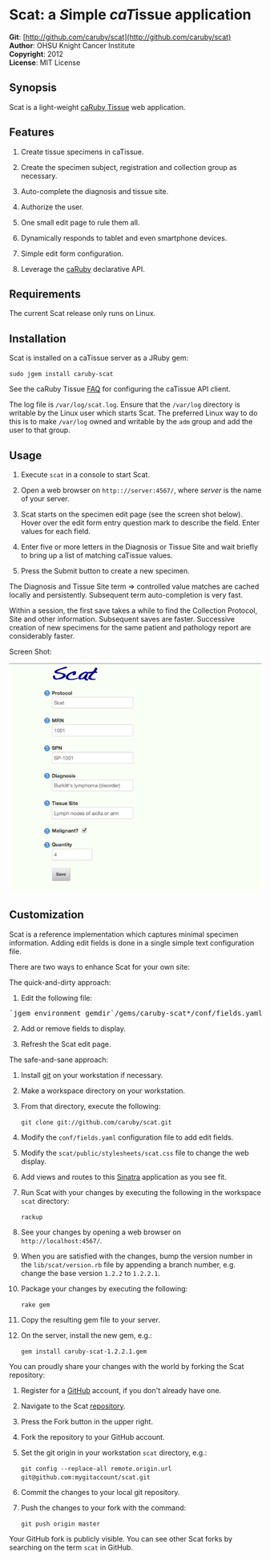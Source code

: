 Scat: a <em>S</em>imple <em>caT</em>issue application 
===========================================
**Git**:          [http://github.com/caruby/scat](http://github.com/caruby/scat)       
**Author**:       OHSU Knight Cancer Institute    
**Copyright**:    2012    
**License**:      MIT License    

Synopsis
--------
Scat is a light-weight [caRuby Tissue](http://caruby.rubyforge.org/tissue.html) web application.

Features
--------
1. Create tissue specimens in caTissue.

2. Create the specimen subject, registration and collection group as necessary.

3. Auto-complete the diagnosis and tissue site.

4. Authorize the user.

5. One small edit page to rule them all.

6. Dynamically responds to tablet and even smartphone devices.

7. Simple edit form configuration.

8. Leverage the [caRuby](http://caruby.rubyforge.org) declarative API.

Requirements
------------
The current Scat release only runs on Linux.

Installation
------------
Scat is installed on a caTissue server as a JRuby gem:

   `sudo jgem install caruby-scat`
   
See the caRuby Tissue [FAQ](http://caruby.tenderapp.com/kb) for configuring the caTissue API client.

The log file is `/var/log/scat.log`. Ensure that the `/var/log` directory is writable
by the Linux user which starts Scat. The preferred Linux way to do this is to make `/var/log`
owned and writable by the `adm` group and add the user to that group.

Usage
-----
1. Execute `scat` in a console to start Scat.

2. Open a web browser on `http:://server:4567/`, where _server_ is the name of your server.

3. Scat starts on the specimen edit page (see the screen shot below). Hover over the edit form
   entry question mark to describe the field. Enter values for each field.

4. Enter five or more letters in the Diagnosis or Tissue Site and wait briefly to
   bring up a list of matching caTissue values.

5. Press the Submit button to create a new specimen.

The Diagnosis and Tissue Site term => controlled value matches are cached locally and
persistently. Subsequent term auto-completion is very fast.

Within a session, the first save takes a while to find the Collection Protocol, Site and
other information. Subsequent saves are faster. Successive creation of new specimens
for the same patient and pathology report are considerably faster. 

Screen Shot:

![alt text](doc/Scat.tiff "The Scat display")

Customization
-------------
Scat is a reference implementation which captures minimal specimen information. Adding
edit fields is done in a single simple text configuration file.

There are two ways to enhance Scat for your own site:

The quick-and-dirty approach:

1. Edit the following file:

  <pre>`jgem environment gemdir`/gems/caruby-scat*/conf/fields.yaml</pre>

2. Add or remove fields to display.

3. Refresh the Scat edit page.

The safe-and-sane approach:

1. Install [git](http://git-scm.com/) on your workstation if necessary.

2. Make a workspace directory on your workstation.

3. From that directory, execute the following:

   `git clone git://github.com/caruby/scat.git`

4. Modify the `conf/fields.yaml` configuration file to add edit fields.

5. Modify the `scat/public/stylesheets/scat.css` file to change the web display.

6. Add views and routes to this [Sinatra](http://www.sinatrarb.com/) application as you see fit.

7. Run Scat with your changes by executing the following in the workspace `scat` directory:

   `rackup`

8. See your changes by opening a web browser on `http://localhost:4567/`.

9. When you are satisfied with the changes, bump the version number in the `lib/scat/version.rb`
   file by appending a branch number, e.g. change the base version `1.2.2` to `1.2.2.1`.

10. Package your changes by executing the following:

    `rake gem`
      
11. Copy the resulting gem file to your server.

12. On the server, install the new gem, e.g.:

    `gem install caruby-scat-1.2.2.1.gem`

You can proudly share your changes with the world by forking the Scat repository:

1. Register for a [GitHub](https://github.com) account, if you don't already have one.

2. Navigate to the Scat [repository](https://github.com/caruby/scat).

3. Press the Fork button in the upper right.

4. Fork the repository to your GitHub account.

5. Set the git origin in your workstation `scat` directory, e.g.:

   `git config --replace-all remote.origin.url git@github.com:mygitaccount/scat.git`

6. Commit the changes to your local git repository.

7. Push the changes to your fork with the command:

   `git push origin master`

Your GitHub fork is publicly visible. You can see other Scat forks by searching on the
term `scat` in GitHub.



